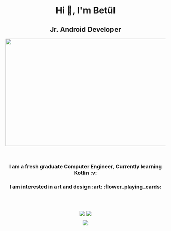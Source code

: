 <h1 align="center">Hi 👋, I'm Betül</h1>

<h2 align="center">Jr. Android Developer </h2>

<p align="center">
  <img src="https://github.com/betulAkgull/betulAkgull/assets/76072632/9fd1d99c-3ae6-478e-a0b4-7bc3c47793b7" width="550" height="337">
</p>

<br />

<h3 align="center"> I am a fresh graduate Computer Engineer, Currently learning Kotlin  :v: </h3>
<h3 align="center"> I am interested in art and design :art: :flower_playing_cards: </h3>

<br />
<br />

<p align="center">
  <a href="https://github.com/anuraghazra/github-readme-stats"><img align="center" src="https://github-readme-streak-stats.herokuapp.com/?user=betulAkgull&theme=radical&hide_border=true" /></a> 
  <a href="https://github.com/anuraghazra/github-readme-stats"><img align="center" src="https://github-readme-stats.vercel.app/api/top-langs/?username=betulAkgull&theme=radical&show_icons=true&hide_border=true&layout=compact" /></a>
</p>

<p align="center">
  <a href="https://skillicons.dev">
    <img src="https://skillicons.dev/icons?i=kotlin,java,python,html,css,mysql,firebase,figma,illustrator&theme=light" />
  </a>
</p>

<br />
<br />
